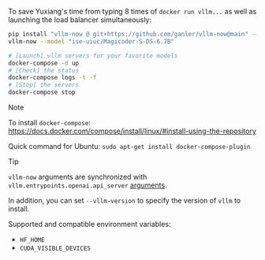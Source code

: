 To save Yuxiang's time from typing 8 times of `docker run vllm...` as well as launching the load balancer simultaneously:

```bash
pip install "vllm-now @ git+https://github.com/ganler/vllm-now@main" --upgrade
vllm-now --model "ise-uiuc/Magicoder-S-DS-6.7B"

# [Launch] vllm servers for your favorite models
docker-compose -d up
# [Check] the status
docker-compose logs -t -f
# [Stop] the servers
docker-compose stop
```

> [!Note]
>
> To install `docker-compose`: https://docs.docker.com/compose/install/linux/#install-using-the-repository
>
> Quick command for Ubuntu: `sudo apt-get install docker-compose-plugin`

> [!Tip]
>
> `vllm-now` arguments are synchronized with `vllm.entrypoints.openai.api_server` [arguments](https://docs.vllm.ai/en/latest/serving/openai_compatible_server.html).
>
> In addition, you can set `--vllm-version` to specify the version of `vllm` to install.
>
> Supported and compatible environment variables:
>
> - `HF_HOME`
> - `CUDA_VISIBLE_DEVICES`
